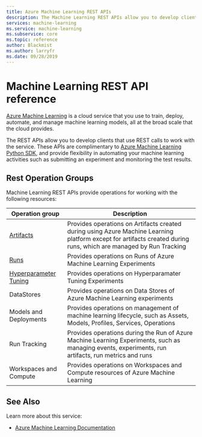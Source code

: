 ```yaml
---
title: Azure Machine Learning REST APIs 
description: The Machine Learning REST APIs allow you to develop clients that use REST calls to work with the service. These APIs are complimentary to Azure ML Python SDK and provide flexibility in automating your machine learning activities such as submitting an experiment and monitoring the test results. 
services: machine-learning
ms.service: machine-learning
ms.subservice: core
ms.topic: reference
author: Blackmist
ms.author: larryfr
ms.date: 09/28/2019
---
```


# Machine Learning REST API reference

[Azure Machine Learning](https://docs.microsoft.com/azure/machine-learning/) is a cloud service that you use to train, deploy, automate, and manage machine learning models, all at the broad scale that the cloud provides.

The REST APIs allow you to develop clients that use REST calls to work with the service. These APIs are complimentary to [Azure Machine Learning Python SDK](https://docs.microsoft.com/python/api/overview/azure/ml/intro?view=azure-ml-py), and provide flexibility in automating your machine learning activities such as submitting an experiment and monitoring the test results. 

## Rest Operation Groups

Machine Learning REST APIs provide operations for working with the following resources:

| Operation group | Description                                                        |
|-----------------|--------------------------------------------------------------------|
| [Artifacts](https://docs.microsoft.com/rest/api/azureml/artifacts) | Provides operations on Artifacts created during using Azure Machine Learning platform except for artifacts created during runs, which are managed by Run Tracking|
| [Runs](https://docs.microsoft.com/rest/api/azureml/runs) | Provides operations on Runs of Azure Machine Learning Experiments |
| [Hyperparameter Tuning](https://docs.microsoft.com/rest/api/azureml/hyperparametertuning) | Provides operations on Hyperparamater Tuning Experiments |
| DataStores | Provides operations on Data Stores of Azure Machine Learning experiments |
| Models and Deployments | Provides operations on management of machine learning lifecycle, such as Assets, Models, Profiles, Services, Operations |
| Run Tracking | Provides operations during the Run of Azure Machine Learning Experiments, such as managing events, experiments, run artifacts, run metrics and runs |
| Workspaces and Compute | Provides operations on Workspaces and Compute resources of Azure Machine Learning|

## See Also

Learn more about this service:
* [Azure Machine Learning Documentation](https://docs.microsoft.com/azure/machine-learning/)
